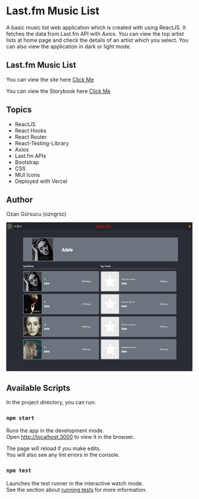 #  Last.fm Music List

A basic music list web application which is created with using ReactJS. It fetches the data from Last.fm API with Axios.
You can view the top artist lists at home page and check the details of an artist which you select. You can also view the application in dark or light mode.


##  Last.fm Music List

You can view the site here
[Click Me](https://fazlagida-task-lastfm.vercel.app/)

You can view the Storybook here
[Click Me](https://637b60f6ee391f9474ea1f3d-ghgrhlyeri.chromatic.com/?path=/story/header--normal)


## Topics

- ReactJS
- React Hooks
- React Router
- React-Testing-Library
- Axios
- Last.fm APIs
- Bootstrap
- CSS
- MUI Icons
- Deployed with Vercel



## Author

Ozan Gürsucu (ozngrsc)

<img src="src/utils/images/screenshot.png"  width= 500px height= 400px>




## Available Scripts

In the project directory, you can run:

### `npm start`

Runs the app in the development mode.\
Open [http://localhost:3000](http://localhost:3000) to view it in the browser.

The page will reload if you make edits.\
You will also see any lint errors in the console.

### `npm test`

Launches the test runner in the interactive watch mode.\
See the section about [running tests](https://facebook.github.io/create-react-app/docs/running-tests) for more information.
